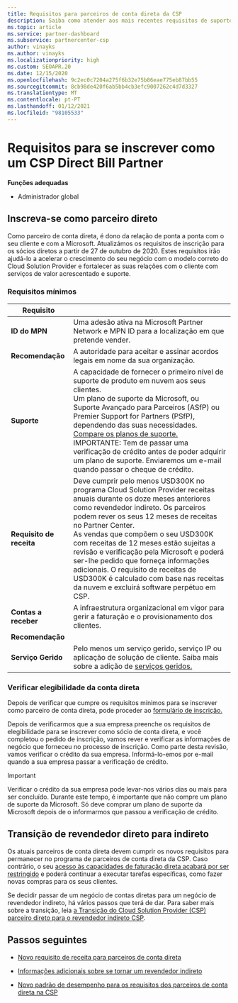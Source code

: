 ```yaml
---
title: Requisitos para parceiros de conta direta da CSP
description: Saiba como atender aos mais recentes requisitos de suporte e serviços para se tornar um parceiro de conta direta no programa Microsoft Cloud Solution Provider (CSP).
ms.topic: article
ms.service: partner-dashboard
ms.subservice: partnercenter-csp
author: vinayks
ms.author: vinayks
ms.localizationpriority: high
ms.custom: SEOAPR.20
ms.date: 12/15/2020
ms.openlocfilehash: 9c2ec0c7204a275f6b32e75b86eae775eb87bb55
ms.sourcegitcommit: 8cb98de420f6ab5bb4cb3efc9007262c4d7d3327
ms.translationtype: MT
ms.contentlocale: pt-PT
ms.lasthandoff: 01/12/2021
ms.locfileid: "98105533"
---
```

# <a name="requirements-to-enroll-as-a-csp-direct-bill-partner"></a>Requisitos para se inscrever como um CSP Direct Bill Partner

**Funções adequadas**

- Administrador global

## <a name="enroll-as-a-direct-partner"></a>Inscreva-se como parceiro direto

Como parceiro de conta direta, é dono da relação de ponta a ponta com o seu cliente e com a Microsoft. Atualizámos os requisitos de inscrição para os sócios diretos a partir de 27 de outubro de 2020. Estes requisitos irão ajudá-lo a acelerar o crescimento do seu negócio com o modelo correto do Cloud Solution Provider e fortalecer as suas relações com o cliente com serviços de valor acrescentado e suporte.  

### <a name="minimum-requirements"></a>Requisitos mínimos

|**Requisito**|                |
|--------------------------------|--------------------------------------------------------------|
|**ID do MPN**   |Uma adesão ativa na Microsoft Partner Network e MPN ID para a localização em que pretende vender.   |
|**Recomendação**   |A autoridade para aceitar e assinar acordos legais em nome da sua organização.|
|**Suporte**   |A capacidade de fornecer o primeiro nível de suporte de produto em nuvem aos seus clientes. <br/>Um plano de suporte da Microsoft, ou Suporte Avançado para Parceiros (ASfP) ou Premier Support for Partners (PSfP), dependendo das suas necessidades. [Compare os planos de suporte.](https://partner.microsoft.com/support/partnersupport)<br/>IMPORTANTE: Tem de passar uma verificação de crédito antes de poder adquirir um plano de suporte. Enviaremos um e-mail quando passar o cheque de crédito. |
|**Requisito de receita**|Deve cumprir pelo menos USD300K no programa Cloud Solution Provider receitas anuais durante os doze meses anteriores como revendedor indireto. Os parceiros podem rever os seus 12 meses de receitas no Partner Center.<br/>As vendas que compõem o seu USD300K com receitas de 12 meses estão sujeitas a revisão e verificação pela Microsoft e poderá ser-lhe pedido que forneça informações adicionais. O requisito de receitas de USD300K é calculado com base nas receitas da nuvem e excluirá software perpétuo em CSP.|
|**Contas a receber** |A infraestrutura organizacional em vigor para gerir a faturação e o provisionamento dos clientes.|
|**Recomendação**|             |
|**Serviço Gerido**   |Pelo menos um serviço gerido, serviço IP ou aplicação de solução de cliente. Saiba mais sobre a adição de [serviços geridos.](https://partner.microsoft.com/business-opportunities/managed-services-provider)|


### <a name="verify-direct-bill-eligibility"></a>Verificar elegibilidade da conta direta

Depois de verificar que cumpre os requisitos mínimos para se inscrever como parceiro de conta direta, pode proceder ao [formulário de inscrição.](https://partner.microsoft.com/pcv/register/joinnow/enrollmentwelcome/Reseller/migrate?cloudInstance=Global)

Depois de verificarmos que a sua empresa preenche os requisitos de elegibilidade para se inscrever como sócio de conta direta, e você completou o pedido de inscrição, vamos rever e verificar as informações de negócio que forneceu no processo de inscrição. Como parte desta revisão, vamos verificar o crédito da sua empresa. Informá-lo-emos por e-mail quando a sua empresa passar a verificação de crédito.
>[!IMPORTANT]
>Verificar o crédito da sua empresa pode levar-nos vários dias ou mais para ser concluído. Durante este tempo, é importante que não compre um plano de suporte da Microsoft. Só deve comprar um plano de suporte da Microsoft depois de o informarmos que passou a verificação de crédito.

## <a name="transition-from-direct-to-indirect-reseller"></a>Transição de revendedor direto para indireto

Os atuais parceiros de conta direta devem cumprir os novos requisitos para permanecer no programa de parceiros de conta direta da CSP. Caso contrário, o seu [acesso às capacidades de faturação direta acabará por ser restringido](restricted-direct-bill-capabilities.md) e poderá continuar a executar tarefas específicas, como fazer novas compras para os seus clientes.

Se decidir passar de um negócio de contas diretas para um negócio de revendedor indireto, há vários passos que terá de dar. Para saber mais sobre a transição, leia [a Transição do Cloud Solution Provider (CSP) parceiro direto para o revendedor indireto CSP](transition-direct-to-indirect.md).

## <a name="next-steps"></a>Passos seguintes

- [Novo requisito de receita para parceiros de conta direta](./announcements/2020-october.md#13)
 
- [Informações adicionais sobre se tornar um revendedor indireto](https://assetsprod.microsoft.com/csp-directbill-to-indirect-transition.pdf)

- [Novo padrão de desempenho para os requisitos dos parceiros de conta direta na CSP](https://partner.microsoft.comresources/collection/new-performance-standard-for-direct-bill-partner-requirements-in-csp#/)

